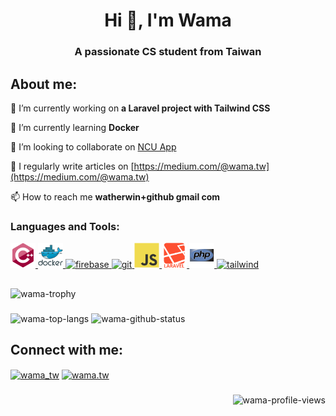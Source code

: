 <h1 align="center">Hi 👋, I'm Wama</h1>
<h3 align="center">A passionate CS student from Taiwan</h3>

<h2>About me:</h2>

🔭  I’m currently working on **a Laravel project with Tailwind CSS**

🌱  I’m currently learning **Docker**

👯  I’m looking to collaborate on [NCU App](https://github.com/NCUAppTeam/NCU-App)

📝  I regularly write articles on [https://medium.com/@wama.tw](https://medium.com/@wama.tw)

📫  How to reach me **watherwin+github <at> gmail <dot> com**


<h3 align="left">Languages and Tools:</h3>
<a href="https://www.w3schools.com/cpp/" target="_blank"> <img src="https://raw.githubusercontent.com/devicons/devicon/master/icons/cplusplus/cplusplus-original.svg" alt="cplusplus" width="40" height="40"/> </a>
<a href="https://www.docker.com/" target="_blank"> <img src="https://raw.githubusercontent.com/devicons/devicon/master/icons/docker/docker-original-wordmark.svg" alt="docker" width="40" height="40"/> </a>
<a href="https://firebase.google.com/" target="_blank"> <img src="https://www.vectorlogo.zone/logos/firebase/firebase-icon.svg" alt="firebase" width="40" height="40"/> </a> <a href="https://git-scm.com/" target="_blank"> <img src="https://www.vectorlogo.zone/logos/git-scm/git-scm-icon.svg" alt="git" width="40" height="40"/> </a>
<a href="https://developer.mozilla.org/en-US/docs/Web/JavaScript" target="_blank"> <img src="https://raw.githubusercontent.com/devicons/devicon/master/icons/javascript/javascript-original.svg" alt="javascript" width="40" height="40"/> </a>
<a href="https://laravel.com/" target="_blank"> <img src="https://raw.githubusercontent.com/devicons/devicon/master/icons/laravel/laravel-plain-wordmark.svg" alt="laravel" width="40" height="40"/> </a>
<a href="https://www.php.net" target="_blank"> <img src="https://raw.githubusercontent.com/devicons/devicon/master/icons/php/php-original.svg" alt="php" width="40" height="40"/> </a>
<a href="https://tailwindcss.com/" target="_blank"> <img src="https://www.vectorlogo.zone/logos/tailwindcss/tailwindcss-icon.svg" alt="tailwind" width="40" height="40"/> </a>

##
<img src="https://github-profile-trophy.vercel.app/?username=april1026" alt="wama-trophy" />

###

<img class="float-left pr-5" src="https://github-readme-stats.vercel.app/api/top-langs/?username=april1026" alt="wama-top-langs" /> <img src="https://github-readme-stats.vercel.app/api?username=april1026&show_icons=true&count_private=true" alt="wama-github-status" />


<h2>Connect with me:</h3>
<a href="https://twitter.com/wama_tw" target="blank"><img align="center" src="https://raw.githubusercontent.com/rahuldkjain/github-profile-readme-generator/master/src/images/icons/Social/twitter.svg" alt="wama_tw" height="30" width="40" /></a>
<a href="https://medium.com/wama.tw" target="blank"><img align="center" src="https://raw.githubusercontent.com/rahuldkjain/github-profile-readme-generator/master/src/images/icons/Social/medium.svg" alt="wama.tw" height="30" width="40" /></a>

###
<img align="right" src="https://gpvc.arturio.dev/april1026" alt="wama-profile-views" />

